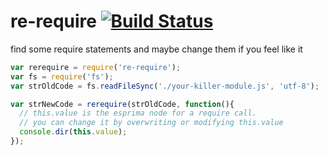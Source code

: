 re-require [![Build Status](https://travis-ci.org/chevett/re-require.png)](https://travis-ci.org/chevett/re-require)
=========

find some require statements and maybe change them if you feel like it


```js
var rerequire = require('re-require');
var fs = require('fs');
var strOldCode = fs.readFileSync('./your-killer-module.js', 'utf-8');

var strNewCode = rerequire(strOldCode, function(){
  // this.value is the esprima node for a require call.
  // you can change it by overwriting or modifying this.value
  console.dir(this.value);
});
```
